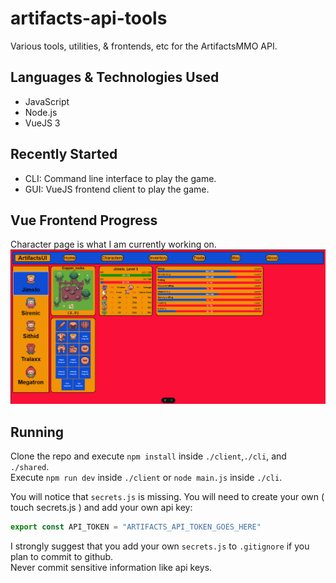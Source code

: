 
# artifacts-api-tools

Various tools, utilities, & frontends, etc for the ArtifactsMMO API.

## Languages & Technologies Used

- JavaScript
- Node.js
- VueJS 3

## Recently Started

- CLI: Command line interface to play the game.
- GUI: VueJS frontend client to play the game.

## Vue Frontend Progress

Character page is what I am currently working on.
![ArtifactUI](./images/progress.png)

## Running

Clone the repo and execute `npm install` inside `./client`,`./cli`, and `./shared`.  
Execute `npm run dev` inside `./client` or `node main.js` inside `./cli`.  

You will notice that `secrets.js` is missing.  You will need to create your own ( touch secrets.js ) and add your own api key:

```javascript
export const API_TOKEN = "ARTIFACTS_API_TOKEN_GOES_HERE"
```

I strongly suggest that you add your own `secrets.js` to `.gitignore` if you plan to commit to github.  
Never commit sensitive information like api keys.

